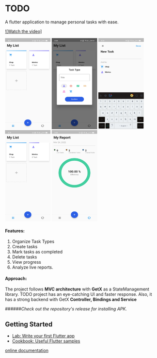 # TODO

A flutter application to manage personal tasks with ease.

[![Watch the video]](https://drive.google.com/file/d/1pGj2Yc2-N61BBiQ_RD8wyB0lFZqm9sIQ/view?usp=sharing)

<img src="resources/screenshots/home.jpg" height="300px" width="150px" alt="Home Screen">

<img src="resources/screenshots/add-type.jpg" height="300px" width="150px" alt="Search Screen">

<img src="resources/screenshots/add-task.jpg" height="300px" width="150px" alt="Book Detail Screen">

<img src="resources/screenshots/progress.jpg" height="300px" width="150px" alt="Book Saved Screen">

<img src="resources/screenshots/report.jpg" height="300px" width="150px" alt="Book Saved Screen">


#### Features: 

1. Organize Task Types
2. Create tasks
3. Mark tasks as completed
4. Delete tasks
5. View progress
6. Analyze live reports.

#### Approach: 

The project follows **MVC architecture** with **GetX** as a StateManagement library. TODO project has an eye-catching UI and faster response. Also, it has a strong backend with GetX __Controller, Bindings and Service__ 

######_Check out the repository's release for installing APK._


## Getting Started

- [Lab: Write your first Flutter app](https://flutter.dev/docs/get-started/codelab)
- [Cookbook: Useful Flutter samples](https://flutter.dev/docs/cookbook)

[online documentation](https://flutter.dev/docs)